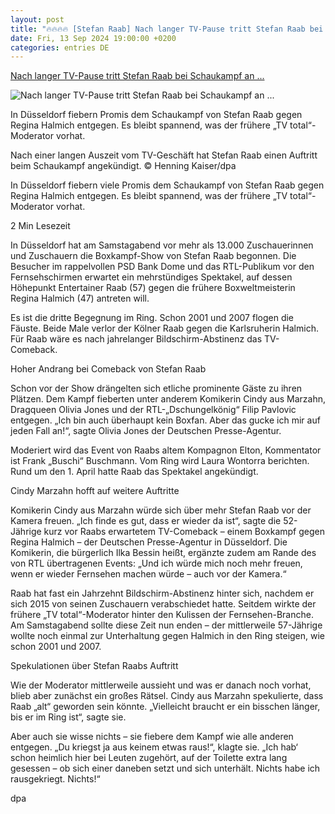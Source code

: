```yaml
---
layout: post
title: "🔥🔥🔥🔥 [Stefan Raab] Nach langer TV-Pause tritt Stefan Raab bei Schaukampf an ..."
date: Fri, 13 Sep 2024 19:00:00 +0200
categories: entries DE
---
```

[Nach langer TV-Pause tritt Stefan Raab bei Schaukampf an ...](https://www.ruhrnachrichten.de/regionales/stefan-raab-tv-comeback-schaukampf-regina-halmich-rtl-tv-total-moderator-cindy-mazahn-w936191-2001371298/)

![Nach langer TV-Pause tritt Stefan Raab bei Schaukampf an ...](https://www.ruhrnachrichten.de/wp-content/uploads/2024/09/14/18/630_0900_4105049_95126644-1645x824.jpg)

In Düsseldorf fiebern Promis dem Schaukampf von Stefan Raab gegen Regina Halmich entgegen. Es bleibt spannend, was der frühere „TV total“-Moderator vorhat.

Nach einer langen Auszeit vom TV-Geschäft hat Stefan Raab einen Auftritt beim Schaukampf angekündigt. © Henning Kaiser/dpa

In Düsseldorf fiebern viele Promis dem Schaukampf von Stefan Raab gegen Regina Halmich entgegen. Es bleibt spannend, was der frühere „TV total“-Moderator vorhat.

2 Min Lesezeit

In Düsseldorf hat am Samstagabend vor mehr als 13.000 Zuschauerinnen und Zuschauern die Boxkampf-Show von Stefan Raab begonnen. Die Besucher im rappelvollen PSD Bank Dome und das RTL-Publikum vor den Fernsehschirmen erwartet ein mehrstündiges Spektakel, auf dessen Höhepunkt Entertainer Raab (57) gegen die frühere Boxweltmeisterin Regina Halmich (47) antreten will.

Es ist die dritte Begegnung im Ring. Schon 2001 und 2007 flogen die Fäuste. Beide Male verlor der Kölner Raab gegen die Karlsruherin Halmich. Für Raab wäre es nach jahrelanger Bildschirm-Abstinenz das TV-Comeback.

Hoher Andrang bei Comeback von Stefan Raab

Schon vor der Show drängelten sich etliche prominente Gäste zu ihren Plätzen. Dem Kampf fieberten unter anderem Komikerin Cindy aus Marzahn, Dragqueen Olivia Jones und der RTL-„Dschungelkönig“ Filip Pavlovic entgegen. „Ich bin auch überhaupt kein Boxfan. Aber das gucke ich mir auf jeden Fall an!“, sagte Olivia Jones der Deutschen Presse-Agentur.

Moderiert wird das Event von Raabs altem Kompagnon Elton, Kommentator ist Frank „Buschi“ Buschmann. Vom Ring wird Laura Wontorra berichten. Rund um den 1. April hatte Raab das Spektakel angekündigt.

Cindy Marzahn hofft auf weitere Auftritte

Komikerin Cindy aus Marzahn würde sich über mehr Stefan Raab vor der Kamera freuen. „Ich finde es gut, dass er wieder da ist“, sagte die 52-Jährige kurz vor Raabs erwartetem TV-Comeback – einem Boxkampf gegen Regina Halmich – der Deutschen Presse-Agentur in Düsseldorf. Die Komikerin, die bürgerlich Ilka Bessin heißt, ergänzte zudem am Rande des von RTL übertragenen Events: „Und ich würde mich noch mehr freuen, wenn er wieder Fernsehen machen würde – auch vor der Kamera.“

Raab hat fast ein Jahrzehnt Bildschirm-Abstinenz hinter sich, nachdem er sich 2015 von seinen Zuschauern verabschiedet hatte. Seitdem wirkte der frühere „TV total“-Moderator hinter den Kulissen der Fernsehen-Branche. Am Samstagabend sollte diese Zeit nun enden – der mittlerweile 57-Jährige wollte noch einmal zur Unterhaltung gegen Halmich in den Ring steigen, wie schon 2001 und 2007.

Spekulationen über Stefan Raabs Auftritt

Wie der Moderator mittlerweile aussieht und was er danach noch vorhat, blieb aber zunächst ein großes Rätsel. Cindy aus Marzahn spekulierte, dass Raab „alt“ geworden sein könnte. „Vielleicht braucht er ein bisschen länger, bis er im Ring ist“, sagte sie.

Aber auch sie wisse nichts – sie fiebere dem Kampf wie alle anderen entgegen. „Du kriegst ja aus keinem etwas raus!“, klagte sie. „Ich hab‘ schon heimlich hier bei Leuten zugehört, auf der Toilette extra lang gesessen – ob sich einer daneben setzt und sich unterhält. Nichts habe ich rausgekriegt. Nichts!“

dpa

